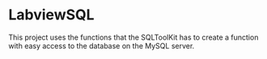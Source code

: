 # LabviewSQL
This project uses the functions that the SQLToolKit has to create a function with easy access to the database on the MySQL server.
